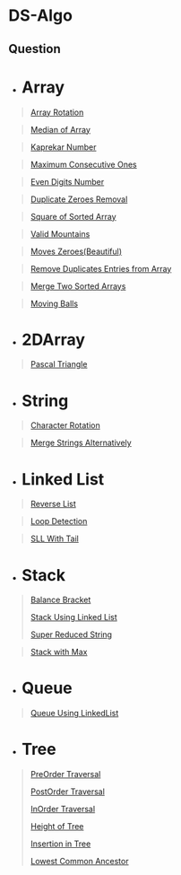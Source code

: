 # DS-Algo

## Question

- # **Array**
> [Array Rotation](https://github.com/skar1707/DS-Algo/blob/main/Array/Array_Rotation.cpp)

> [Median of Array](https://github.com/skar1707/DS-Algo/blob/main/Array/Median.cpp)

> [Kaprekar Number](https://github.com/skar1707/DS-Algo/blob/main/Array/Kaprekar_Number.cpp)

> [Maximum Consecutive Ones](https://github.com/skar1707/DS-Algo/blob/main/Array/findMaxConsecutiveOnes.cpp)

>[Even Digits Number](https://github.com/skar1707/DS-Algo/blob/main/Array/EvenNumberDigits.cpp)

>[Duplicate Zeroes Removal](https://github.com/skar1707/DS-Algo/blob/main/Array/Duplicate_Zero.cpp)

>[Square of Sorted Array](https://github.com/skar1707/DS-Algo/blob/main/Array/Square_of_Sorted_Array.cpp)

>[Valid Mountains](https://github.com/skar1707/DS-Algo/blob/main/Array/Valid_Mountain.cpp)

>[Moves Zeroes(Beautiful)](https://github.com/skar1707/DS-Algo/blob/main/Array/Move_Zeroes.cpp)

>[Remove Duplicates Entries from Array](https://github.com/skar1707/DS-Algo/blob/main/Array/RemoveDuplicate.cpp)

>[Merge Two Sorted Arrays](https://github.com/skar1707/DS-Algo/blob/main/Array/MergeSortedArray.cpp)

>[Moving Balls](https://github.com/skar1707/DS-Algo/blob/main/Array/MovingBalls.cpp)

- # **2DArray**
>[Pascal Triangle](https://github.com/skar1707/DS-Algo/blob/main/2DArray/Pascal_Triangle.cpp)

- # **String**
>[Character Rotation](https://github.com/skar1707/DS-Algo/blob/main/String/Character_Rotation.cpp)

>[Merge Strings Alternatively](https://github.com/skar1707/DS-Algo/blob/main/String/MergeAlternatively.cpp)

- # **Linked List**
> [Reverse List](https://github.com/skar1707/DS-Algo/blob/main/Linked%20List/Reverse_List.cpp)

> [Loop Detection](https://github.com/skar1707/DS-Algo/blob/main/Linked%20List/Loop_Detection.cpp)

> [SLL With Tail](https://github.com/skar1707/DS-Algo/blob/main/Linked%20List/SLL_With_Tail.cpp)

- # **Stack**
> [Balance Bracket](https://github.com/skar1707/DS-Algo/blob/main/Stack/BalancedBracket.cpp)
> 
> [Stack Using Linked List](https://github.com/skar1707/DS-Algo/blob/main/Stack/StackUsingLinkedList.cpp)
> 
> [Super Reduced String](https://github.com/skar1707/DS-Algo/blob/main/Stack/Super_Reduced_string.cpp)

> [Stack with Max](https://github.com/skar1707/DS-Algo/blob/main/Stack/stack_with_max_naive.cpp)

- # **Queue**
> [Queue Using LinkedList](https://github.com/skar1707/DS-Algo/blob/main/Queue/QueueUsingLinkedList.cpp)

- # **Tree**
> [PreOrder Traversal](https://github.com/skar1707/DS-Algo/blob/main/Tree/PreOrderTraversal.cpp)
> 
> [PostOrder Traversal](https://github.com/skar1707/DS-Algo/blob/main/Tree/PostOrderTraversal.cpp)
> 
> [InOrder Traversal](https://github.com/skar1707/DS-Algo/blob/main/Tree/InOrderTraversal.cpp)
> 
> [Height of Tree](https://github.com/skar1707/DS-Algo/blob/main/Tree/HeightofTree.cpp)
> 
> [Insertion in Tree](https://github.com/skar1707/DS-Algo/blob/main/Tree/InsertioninTree.cpp)
> 
> [Lowest Common Ancestor](https://github.com/skar1707/DS-Algo/blob/main/Tree/Lowest_Common_Ancestor.cpp)
